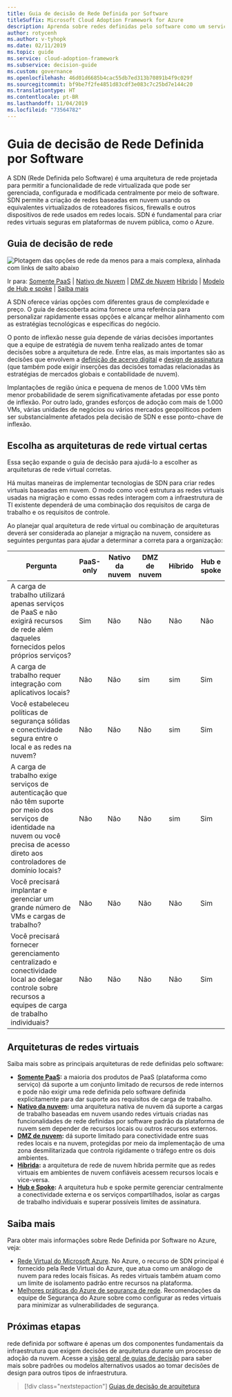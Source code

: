 ```yaml
---
title: Guia de decisão de Rede Definida por Software
titleSuffix: Microsoft Cloud Adoption Framework for Azure
description: Aprenda sobre redes definidas pelo software como um serviço principal em migrações do Azure.
author: rotycenh
ms.author: v-tyhopk
ms.date: 02/11/2019
ms.topic: guide
ms.service: cloud-adoption-framework
ms.subservice: decision-guide
ms.custom: governance
ms.openlocfilehash: 46d01d6685b4cac55db7ed313b70891b4f9c029f
ms.sourcegitcommit: bf9be7f2fe4851d83cdf3e083c7c25bd7e144c20
ms.translationtype: HT
ms.contentlocale: pt-BR
ms.lasthandoff: 11/04/2019
ms.locfileid: "73564782"
---
```

# <a name="software-defined-networking-decision-guide"></a>Guia de decisão de Rede Definida por Software

A SDN (Rede Definida pelo Software) é uma arquitetura de rede projetada para permitir a funcionalidade de rede virtualizada que pode ser gerenciada, configurada e modificada centralmente por meio de software. SDN permite a criação de redes baseadas em nuvem usando os equivalentes virtualizados de roteadores físicos, firewalls e outros dispositivos de rede usados em redes locais. SDN é fundamental para criar redes virtuais seguras em plataformas de nuvem pública, como o Azure.

## <a name="networking-decision-guide"></a>Guia de decisão de rede

![Plotagem das opções de rede da menos para a mais complexa, alinhada com links de salto abaixo](../../_images/decision-guides/decision-guide-software-defined-network.png)

Ir para: [Somente PaaS](./paas-only.md) | [Nativo de Nuvem](./cloud-native.md) | [DMZ de Nuvem](./cloud-dmz.md) [Híbrido](./hybrid.md) | [Modelo de Hub e spoke](./hub-spoke.md) | [Saiba mais](#learn-more)

A SDN oferece várias opções com diferentes graus de complexidade e preço. O guia de descoberta acima fornece uma referência para personalizar rapidamente essas opções e alcançar melhor alinhamento com as estratégias tecnológicas e específicas do negócio.

O ponto de inflexão nesse guia depende de várias decisões importantes que a equipe de estratégia de nuvem tenha realizado antes de tomar decisões sobre a arquitetura de rede. Entre elas, as mais importantes são as decisões que envolvem a [definição de acervo digital](../../digital-estate/index.md) e [design de assinatura](../subscriptions/index.md) (que também pode exigir inserções das decisões tomadas relacionadas às estratégias de mercados globais e contabilidade de nuvem).

Implantações de região única e pequena de menos de 1.000 VMs têm menor probabilidade de serem significativamente afetadas por esse ponto de inflexão. Por outro lado, grandes esforços de adoção com mais de 1.000 VMs, várias unidades de negócios ou vários mercados geopolíticos podem ser substancialmente afetados pela decisão de SDN e esse ponto-chave de inflexão.

## <a name="choose-the-right-virtual-networking-architectures"></a>Escolha as arquiteturas de rede virtual certas

Essa seção expande o guia de decisão para ajudá-lo a escolher as arquiteturas de rede virtual corretas.

Há muitas maneiras de implementar tecnologias de SDN para criar redes virtuais baseadas em nuvem. O modo como você estrutura as redes virtuais usadas na migração e como essas redes interagem com a infraestrutura de TI existente dependerá de uma combinação dos requisitos de carga de trabalho e os requisitos de controle.

Ao planejar qual arquitetura de rede virtual ou combinação de arquiteturas deverá ser considerada ao planejar a migração na nuvem, considere as seguintes perguntas para ajudar a determinar a correta para a organização:

| Pergunta | PaaS-only | Nativo da nuvem | DMZ de nuvem | Híbrido | Hub e spoke |
|-----|-----|-----|-----|-----|-----|
| A carga de trabalho utilizará apenas serviços de PaaS e não exigirá recursos de rede além daqueles fornecidos pelos próprios serviços? | Sim | Não | Não | Não | Não |
| A carga de trabalho requer integração com aplicativos locais? | Não | Não | sim | sim | Sim |
| Você estabeleceu políticas de segurança sólidas e conectividade segura entre o local e as redes na nuvem? | Não | Não | Não | sim | Sim |
| A carga de trabalho exige serviços de autenticação que não têm suporte por meio dos serviços de identidade na nuvem ou você precisa de acesso direto aos controladores de domínio locais? | Não | Não | Não | sim | Sim |
| Você precisará implantar e gerenciar um grande número de VMs e cargas de trabalho? | Não | Não | Não | Não | Sim |
| Você precisará fornecer gerenciamento centralizado e conectividade local ao delegar controle sobre recursos a equipes de carga de trabalho individuais? | Não | Não | Não | Não | Sim |

## <a name="virtual-networking-architectures"></a>Arquiteturas de redes virtuais

Saiba mais sobre as principais arquiteturas de rede definidas pelo software:

- **[Somente PaaS](./paas-only.md):** a maioria dos produtos de PaaS (plataforma como serviço) dá suporte a um conjunto limitado de recursos de rede internos e pode não exigir uma rede definida pelo software definida explicitamente para dar suporte aos requisitos de carga de trabalho.
- **[Nativo da nuvem](./cloud-native.md):** uma arquitetura nativa de nuvem dá suporte a cargas de trabalho baseadas em nuvem usando redes virtuais criadas nas funcionalidades de rede definidas por software padrão da plataforma de nuvem sem depender de recursos locais ou outros recursos externos.
- **[DMZ de nuvem](./cloud-dmz.md):** dá suporte limitado para conectividade entre suas redes locais e na nuvem, protegidas por meio da implementação de uma zona desmilitarizada que controla rigidamente o tráfego entre os dois ambientes.
- **[Híbrida](./hybrid.md):** a arquitetura de rede de nuvem híbrida permite que as redes virtuais em ambientes de nuvem confiáveis acessem recursos locais e vice-versa.
- **[Hub e Spoke](./hub-spoke.md):** A arquitetura hub e spoke permite gerenciar centralmente a conectividade externa e os serviços compartilhados, isolar as cargas de trabalho individuais e superar possíveis limites de assinatura.

## <a name="learn-more"></a>Saiba mais

Para obter mais informações sobre Rede Definida por Software no Azure, veja:

- [Rede Virtual do Microsoft Azure](https://docs.microsoft.com/azure/virtual-network/virtual-networks-overview). No Azure, o recurso de SDN principal é fornecido pela Rede Virtual do Azure, que atua como um análogo de nuvem para redes locais físicas. As redes virtuais também atuam como um limite de isolamento padrão entre recursos na plataforma.
- [Melhores práticas do Azure de segurança de rede](https://docs.microsoft.com/azure/security/azure-security-network-security-best-practices). Recomendações da equipe de Segurança do Azure sobre como configurar as redes virtuais para minimizar as vulnerabilidades de segurança.

## <a name="next-steps"></a>Próximas etapas

rede definida por software é apenas um dos componentes fundamentais da infraestrutura que exigem decisões de arquitetura durante um processo de adoção da nuvem. Acesse a [visão geral de guias de decisão](../index.md) para saber mais sobre padrões ou modelos alternativos usados ao tomar decisões de design para outros tipos de infraestrutura.

> [!div class="nextstepaction"]
> [Guias de decisão de arquitetura](../index.md)
